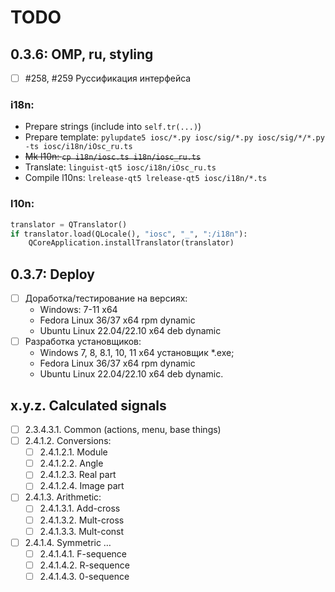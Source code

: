 # TODO

## 0.3.6: OMP, ru, styling
- [ ] #258, #259 Руссификация интерфейса

### i18n:
- Prepare strings (include into `self.tr(...)`)
- Prepare template: `pylupdate5 iosc/*.py iosc/sig/*.py iosc/sig/*/*.py -ts iosc/i18n/iOsc_ru.ts`
- ~~Mk l10n: `cp i18n/iosc.ts i18n/iosc_ru.ts`~~
- Translate: `linguist-qt5 iosc/i18n/iOsc_ru.ts`
- Compile l10ns: `lrelease-qt5 lrelease-qt5 iosc/i18n/*.ts`

### l10n:
```py
translator = QTranslator()
if translator.load(QLocale(), "iosc", "_", ":/i18n"):
    QCoreApplication.installTranslator(translator)
```

## 0.3.7: Deploy
- [ ] Доработка/тестирование на версиях:
  + Windows: 7-11 x64
  + Fedora Linux 36/37 x64 rpm dynamic
  + Ubuntu Linux 22.04/22.10 x64 deb dynamic
- [ ] Разработка установщиков:
  + Windows 7, 8, 8.1, 10, 11 x64 установщик *.exe;
  + Fedora Linux 36/37 x64 rpm dynamic
  + Ubuntu Linux 22.04/22.10 x64 deb dynamic.

## x.y.z. Calculated signals
- [ ] 2.3.4.3.1. Common (actions, menu, base things)
- [ ] 2.4.1.2. Conversions:
  + [ ] 2.4.1.2.1. Module
  + [ ] 2.4.1.2.2. Angle
  + [ ] 2.4.1.2.3. Real part
  + [ ] 2.4.1.2.4. Image part
- [ ] 2.4.1.3. Arithmetic:
  + [ ] 2.4.1.3.1. Add-cross
  + [ ] 2.4.1.3.2. Mult-cross
  + [ ] 2.4.1.3.3. Mult-const
- [ ] 2.4.1.4. Symmetric &hellip;
  - [ ] 2.4.1.4.1. F-sequence
  - [ ] 2.4.1.4.2. R-sequence
  - [ ] 2.4.1.4.3. 0-sequence
